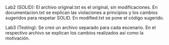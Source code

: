 Lab2 (SOLID): El archivo original.txt es el original, sin modificaciones. En documentacion.txt se explican las violaciones a principios y los cambios sugeridos para respetar SOLID. En modified.txt se pone el código sugerido.

Lab3 (Testing): Se creó un archivo separado para cada escenario. En el respectivo archivo se explican los cambios realizados así como la motivación.